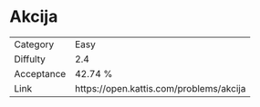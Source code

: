 # Akcija

<table>
    <tr>
        <td>Category</td>
        <td>Easy</td>
    </tr>
    <tr>
        <td>Diffulty</td>
        <td>2.4</td>
    </tr>
    <tr>
        <td>Acceptance</td>
        <td>42.74 %</td>
    </tr>
    <tr>
        <td>Link</td>
        <td>https://open.kattis.com/problems/akcija</td>
    </tr>
</table>